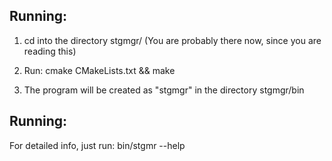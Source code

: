 ## Running:

  1) cd into the directory stgmgr/
     (You are probably there now, since you are reading this)

  2) Run:
        cmake CMakeLists.txt && make

  3) The program will be created as "stgmgr" in the directory stgmgr/bin

## Running:
  For detailed info, just run:
    bin/stgmr --help
